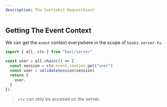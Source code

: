 ```yaml
---
description: The SvelteKit RequestEvent
---
```


## Getting The Event Context

We can get the `event` context everywhere in the scope of `hooks.server.ts`.

```ts
import { all, ctx } from "kavi/server"

const user = all.chain(() => {
  const session = ctx.event.cookies.get("user")
  const user = validateSession(session)
  return {
    user,
  }
})
```

> `ctx` can only be accesed on the server.
